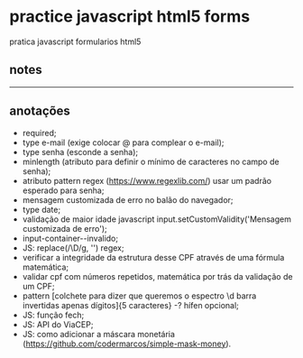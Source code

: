 # practice javascript html5 forms

pratica javascript formularios html5

## notes

***

## anotações

- required;
- type e-mail (exige colocar @ para complear o e-mail);
- type senha (esconde a senha);
- minlength (atributo para definir o mínimo de caracteres no campo de senha);
- atributo pattern regex (https://www.regexlib.com/) usar um padrão esperado para senha;
- mensagem customizada de erro no balão do navegador;
- type date;
- validação de maior idade javascript input.setCustomValidity('Mensagem customizada de erro');
- input-container--invalido;
- JS: replace(/\D/g, '') regex;
- verificar a integridade da estrutura desse CPF através de uma fórmula matemática;
- validar cpf com números repetidos, matemática por trás da validação de um CPF;
- pattern [colchete para dizer que queremos o espectro \d barra invertidas apenas dígitos]{5 caracteres} -? hífen opcional;
- JS: função fech;
- JS: API do ViaCEP;
- JS: como adicionar a máscara monetária (https://github.com/codermarcos/simple-mask-money).